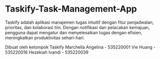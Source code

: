 # Taskify-Task-Management-App
Taskify adalah aplikasi manajemen tugas intuitif dengan fitur penjadwalan, prioritas, dan kolaborasi tim. Dengan notifikasi dan pelacakan kemajuan, pengguna dapat mengatur dan menyelesaikan tugas dengan efisien, meningkatkan produktivitas sehari-hari.

Dibuat oleh kelompok Taskify
Marchella Angelina - 535220001
Vie Huang - 535220016
Hezekiah Ivandi - 535220039
